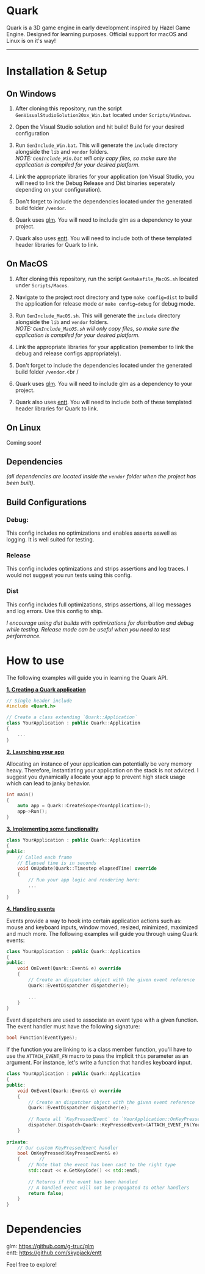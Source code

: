 # Quark

Quark is a 3D game engine in early development inspired by Hazel Game Engine.
Designed for learning purposes.
Official support for macOS and Linux is on it's way!

***

# Installation & Setup

## On Windows
1. After cloning this repository, run the script `GenVisualStudioSolution20xx_Win.bat` located under `Scripts/Windows`.<br />
2. Open the Visual Studio solution and hit build! Build for your desired configuration<br />
3. Run `GenInclude_Win.bat`. This will generate the `include` directory alongside the `lib` and `vendor` folders.<br />
*NOTE: `GenInclude_Win.bat` will only copy files, so make sure the application is compiled for your desired platform.*<br />

4. Link the appropriate libraries for your application (on Visual Studio, you will need to link the Debug Release and Dist binaries seperately depending on your configuration).<br />
5. Don't forget to include the dependencies located under the generated build folder `/vendor`.<br />
6. Quark uses [glm](https://github.com/g-truc/glm). You will need to include glm as a dependency to your project.<br />
7. Quark also uses [entt](https://github.com/skypjack/entt). You will need to include both of these templated header libraries for Quark to link.<br />

## On MacOS
1. After cloning this repository, run the script `GenMakefile_MacOS.sh` located under `Scripts/Macos`.<br />
2. Navigate to the project root directory and type `make config=dist` to build the application for release mode *or* `make config=debug` for debug mode.<br />

3. Run `GenInclude_MacOS.sh`. This will generate the `include` directory alongside the `lib` and `vendor` folders.<br />
*NOTE: `GenInclude_MacOS.sh` will only copy files, so make sure the application is compiled for your desired platform.*<br />

4. Link the appropriate libraries for your application (remember to link the debug and release configs appropriately).<br />
5. Don't forget to include the dependencies located under the generated build folder `/vendor`.<br /
6. Quark uses [glm](https://github.com/g-truc/glm). You will need to include glm as a dependency to your project.<br />
7. Quark also uses [entt](https://github.com/skypjack/entt). You will need to include both of these templated header libraries for Quark to link.<br />

## On Linux
Coming soon!

## Dependencies
*(all dependencies are located inside the `vendor` folder when the project has been built)*.<br />

## Build Configurations
### Debug:
This config includes no optimizations and enables asserts aswell as logging. It is well suited for testing.<br />
### Release
This config includes optimizations and strips assertions and log traces. I would not suggest you run tests using this config.<br />
### Dist
This config includes full optimizations, strips assertions, all log messages and log errors. Use this config to ship.<br />
	
*I encourage using dist builds with optimizations for distribution and debug while testing.
Release mode can be useful when you need to test performance.*<br />

# How to use

The following examples will guide you in learning the Quark API.<br />

<ins>**1. Creating a Quark application**</ins>
```c++
// Single header include
#include <Quark.h>

// Create a class extending `Quark::Application`
class YourApplication : public Quark::Application
{
	...
}
```
	
<ins>**2. Launching your app**</ins>

Allocating an instance of your application can potentially be very memory heavy.
Therefore, instantiating your application on the stack is not adviced.
I suggest you dynamically allocate your app to prevent high stack usage which can lead to janky behavior.

```c++
int main()
{
	auto app = Quark::CreateScope<YourApplication>();
	app->Run();
}
```

<ins>**3. Implementing some functionality**</ins>
```c++
class YourApplication : public Quark::Application
{
public:
	// Called each frame
	// Elapsed time is in seconds
	void OnUpdate(Quark::Timestep elapsedTime) override
	{
		// Run your app logic and rendering here:
		...
	}
}
```

<ins>**4. Handling events**</ins>

Events provide a way to hook into certain application actions such as:
mouse and keyboard inputs, window moved, resized, minimized, maximized and much more.
The following examples will guide you through using Quark events:

```c++
class YourApplication : public Quark::Application
{
public:
	void OnEvent(Quark::Event& e) override
	{
		// Create an dispatcher object with the given event reference
		Quark::EventDispatcher dispatcher(e);
	
		...
	}
}
```

Event dispatchers are used to associate an event type with a given function.
The event handler must have the following signature:<br />
```c++
bool Function(EventType&);
```

If the function you are linking to is a class member function, you'll have to use the `ATTACH_EVENT_FN` macro to pass the implicit `this` parameter as an argument.
For instance, let's write a function that handles keyboard input.

```c++
class YourApplication : public Quark::Application
{
public:
	void OnEvent(Quark::Event& e) override
	{
		// Create an dispatcher object with the given event reference
		Quark::EventDispatcher dispatcher(e);
	
		// Route all `KeyPressedEvent` to `YourApplication::OnKeyPressed`
		dispatcher.Dispatch<Quark::KeyPressedEvent>(ATTACH_EVENT_FN(YourApplication::OnKeyPressed));
	}
	
private:
	// Our custom KeyPressedEvent handler
	bool OnKeyPressed(KeyPressedEvent& e)
	{       //               ^
		// Note that the event has been cast to the right type
		std::cout << e.GetKeyCode() << std::endl;
	
		// Returns if the event has been handled
		// A handled event will not be propagated to other handlers
		return false;
	}
}
```

# Dependencies
glm: https://github.com/g-truc/glm<br />
entt: https://github.com/skypjack/entt<br />

Feel free to explore!
